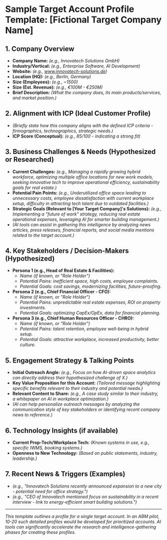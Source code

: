 # Sample Target Account Profile Template: [Fictional Target Company Name]

## 1. Company Overview
* **Company Name:** *(e.g., Innovatech Solutions GmbH)*
* **Industry/Vertical:** *(e.g., Enterprise Software, AI Development)*
* **Website:** *(e.g., www.innovatech-solutions.de)*
* **Location (HQ):** *(e.g., Berlin, Germany)*
* **Size (Employees):** *(e.g., ~1500)*
* **Size (Est. Revenue):** *(e.g., €100M - €250M)*
* **Brief Description:** *(What the company does, its main products/services, and market position.)*

## 2. Alignment with ICP (Ideal Customer Profile)
* *(Briefly state how this company aligns with the defined ICP criteria - firmographics, technographics, strategic needs.)*
* **ICP Score (Conceptual):** *(e.g., 85/100 - indicating a strong fit)*

## 3. Business Challenges & Needs (Hypothesized or Researched)
* **Current Challenges:** *(e.g., Managing a rapidly growing hybrid workforce, optimizing multiple office locations for new work models, seeking innovative tech to improve operational efficiency, sustainability goals for real estate.)*
* **Potential Pain Points:** *(e.g., Underutilized office space leading to unnecessary costs, employee dissatisfaction with current workplace setup, difficulty in attracting tech talent due to outdated facilities.)*
* **Strategic Goals (Relevant to [Your Target Company]'s Solutions):** *(e.g., Implementing a "future of work" strategy, reducing real estate operational expenses, leveraging AI for smarter building management.)*
* *(AI tools can assist in gathering this intelligence by analyzing news articles, press releases, financial reports, and social media mentions related to the target account.)*

## 4. Key Stakeholders / Decision-Makers (Hypothesized)
* **Persona 1 (e.g., Head of Real Estate & Facilities):**
    * *Name (if known, or "Role Holder")*
    * *Potential Pains: inefficient space, high costs, employee complaints.*
    * *Potential Goals: cost savings, modernizing facilities, future-proofing.*
* **Persona 2 (e.g., Chief Financial Officer - CFO):**
    * *Name (if known, or "Role Holder")*
    * *Potential Pains: unpredictable real estate expenses, ROI on property investments.*
    * *Potential Goals: optimizing CapEx/OpEx, data for financial planning.*
* **Persona 3 (e.g., Chief Human Resources Officer - CHRO):**
    * *Name (if known, or "Role Holder")*
    * *Potential Pains: talent retention, employee well-being in hybrid setup.*
    * *Potential Goals: attractive workplace, increased productivity, better culture.*

## 5. Engagement Strategy & Talking Points
* **Initial Outreach Angle:** *(e.g., Focus on how AI-driven space analytics can directly address their hypothesized challenge of X.)*
* **Key Value Proposition for this Account:** *(Tailored message highlighting specific benefits relevant to their industry and potential needs.)*
* **Relevant Content to Share:** *(e.g., A case study similar to their industry, a whitepaper on AI in workplace optimization.)*
* *(AI can help personalize outreach messages by analyzing the communication style of key stakeholders or identifying recent company news to reference.)*

## 6. Technology Insights (if available)
* **Current Prop-Tech/Workplace Tech:** *(Known systems in use, e.g., specific IWMS, booking systems.)*
* **Openness to New Technology:** *(Based on public statements, industry, leadership.)*

## 7. Recent News & Triggers (Examples)
* *(e.g., "Innovatech Solutions recently announced expansion to a new city - potential need for office strategy.")*
* *(e.g., "CEO of Innovatech mentioned focus on sustainability in a recent interview - link to energy-efficient smart building solutions.")*

---
*This template outlines a profile for a single target account. In an ABM pilot, 10-20 such detailed profiles would be developed for prioritized accounts. AI tools can significantly accelerate the research and intelligence-gathering phases for creating these profiles.*
